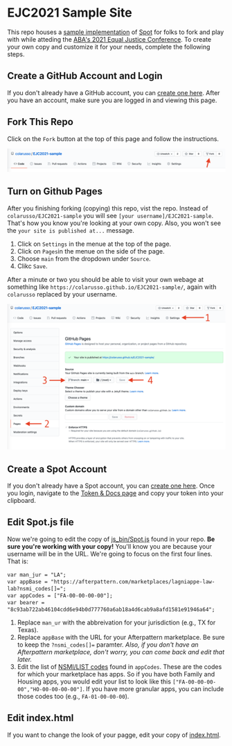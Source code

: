 # EJC2021 Sample Site
This repo houses a [sample implementation](https://colarusso.github.io/EJC2021-sample/) of [Spot](https://spot.suffolklitlab.org/) for folks to fork and play with while atteding the [ABA's 2021 Equal Justice Conference](https://web.cvent.com/event/88833e24-7f13-4193-9d64-e4337310fe01/summary). To create your own copy and customize it for your needs, complete the following steps. 

## Create a GitHub Account and Login
If you don't already have a GitHub account, you can [create one here](https://github.com/join?source=header-home). After you have an account, make sure you are logged in and viewing this page.

## Fork This Repo

Click on the `Fork` button at the top of this page and follow the instructions. 

![fork this](images/fork.png)

## Turn on Github Pages

After you finishing forking (copying) this repo, vist the repo. Instead of `colarusso/EJC2021-sample` you will see `[your username]/EJC2021-sample`. That's how you know you're looking at your own copy. Also, you won't see the `your site is published at...` message.

1. Click on `Settings` in the menue at the top of the page.
2. Click on `Pages`in the menue on the side of the page.
3. Choose `main` from the dropdown under `Source`.
4. Clikc `Save`.

After a minute or two you should be able to visit your own webage at something like `https://colarusso.github.io/EJC2021-sample/`, again with `colarusso` replaced by your username. 

![GitHub Pages Options](images/pages.png)

## Create a Spot Account

If you don't already have a Spot account, you can [create one here](https://spot.suffolklitlab.org/user/new/). Once you login, navigate to the [Token & Docs page](https://spot.suffolklitlab.org/user/token/) and copy your token into your clipboard. 

## Edit Spot.js file

Now we're going to edit the copy of [js_bin/Spot.js](js_bin/Spot.js) found in your repo. **Be sure you're working with your copy!** You'll know you are because your username will be in the URL. We're going to focus on the first four lines. That is:

```
var man_jur = "LA";
var appBase = "https://afterpattern.com/marketplaces/lagniappe-law-lab?nsmi_codes[]=";
var appCodes = ["FA-00-00-00-00"];
var bearer = "8c93ab722ab46104cdd6e94b0d777760a6ab18a4d6cab9a8afd1581e91946a64";
```
1. Replace `man_ur` with the abbreivation for your jurisdiction (e.g., TX for Texas).
2. Replace `appBase` with the URL for your Afterpattern marketplace. Be sure to keep the `?nsmi_codes[]=` paramter. *Also, if you don't have an Afterpattern marketplace, don't worry, you can come back and edit that later.*
3. Edit the list of [NSMI/LIST codes](https://spot.suffolklitlab.org/performance/#nsmi) found in `appCodes`. These are the codes for which your marketplace has apps. So if you have both Family and Housing apps, you would edit your list to look like this `["FA-00-00-00-00","HO-00-00-00-00"]`. If you have more granular apps, you can include those codes too (e.g., `FA-01-00-00-00`).


## Edit index.html

If you want to change the look of your pagge, edit your copy of [index.html](index.html). 
